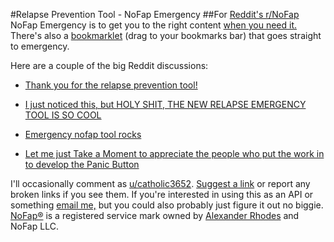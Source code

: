 #Relapse Prevention Tool - NoFap Emergency
##For [Reddit's r/NoFap](http://reddit.com/r/NoFap)
NoFap Emergency is to get you to the right content [when you need it.](http://www.reddit.com/r/NoFap/comments/2ik023/take_red_or_blue_pill/)
There's also a [bookmarklet](http://emergency.nofap.com/director.php?cat=bookmarklet) (drag to your bookmarks bar) that goes straight to emergency.

Here are a couple of the big Reddit discussions:

* [Thank you for the relapse prevention tool!](http://www.reddit.com/r/NoFap/comments/2fvyhb/thank_you_for_the_relapse_prevention_tool/)

* [I just noticed this, but HOLY SHIT, THE NEW RELAPSE EMERGENCY TOOL IS SO COOL](http://www.reddit.com/r/NoFap/comments/2g05rx/i_just_noticed_this_but_holy_shit_the_new_relapse/)

* [Emergency nofap tool rocks](http://www.reddit.com/r/NoFap/comments/2grt82/emergency_nofap_tool_rocks/)

* [Let me just Take a Moment to appreciate the people who put the work in to develop the Panic Button](http://www.reddit.com/r/NoFap/comments/2jvsjk/let_me_just_take_a_moment_to_appreciate_the/)

I'll occasionally comment as [u/catholic3652](http://www.reddit.com/user/catholic3652).
[Suggest a link](http://emergency.nofap.com/suggestor.php) or report any broken links if you see them.
If you're interested in using this as an API or something [email me,](mailto:jfische8@binghamton.edu) but you could also probably just figure it out no biggie.
[NoFap®](http://nofap.com) is a registered service mark owned by [Alexander Rhodes](http://www.alexanderrhodes.net) and NoFap LLC.
